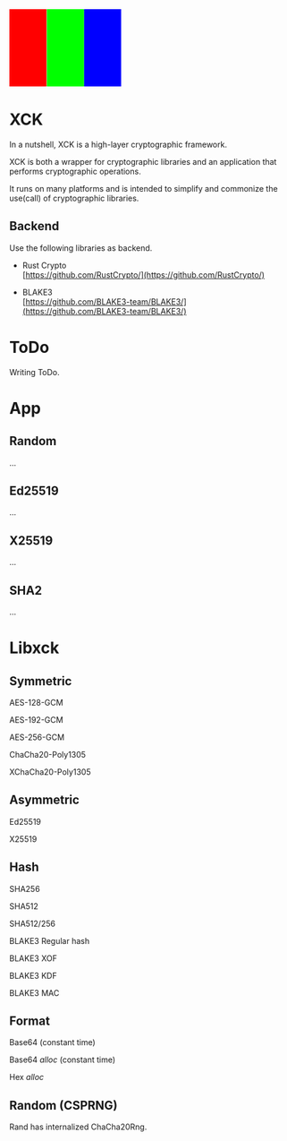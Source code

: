 <img src="./image.png" width=200 heigth=400>

# XCK
In a nutshell, XCK is a high-layer cryptographic framework.

XCK is both a wrapper for cryptographic libraries and an application that performs cryptographic operations.

It runs on many platforms and is intended to simplify and commonize the use(call) of cryptographic libraries.

## Backend
Use the following libraries as backend.

- Rust Crypto<br>
[https://github.com/RustCrypto/](https://github.com/RustCrypto/)

- BLAKE3<br>
[https://github.com/BLAKE3-team/BLAKE3/](https://github.com/BLAKE3-team/BLAKE3/)

# ToDo
Writing ToDo.

# App

## Random
...

## Ed25519
...

## X25519
...

## SHA2
...

# Libxck
## Symmetric
AES-128-GCM

AES-192-GCM

AES-256-GCM

ChaCha20-Poly1305

XChaCha20-Poly1305

## Asymmetric
Ed25519

X25519

## Hash
SHA256

SHA512

SHA512/256

BLAKE3 Regular hash

BLAKE3 XOF

BLAKE3 KDF

BLAKE3 MAC

## Format
Base64 (constant time)

Base64 *alloc* (constant time)

Hex *alloc*

## Random (CSPRNG)
Rand has internalized ChaCha20Rng.